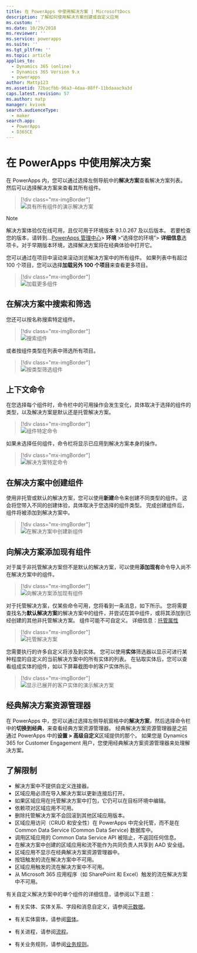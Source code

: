 ```yaml
---
title: 在 PowerApps 中使用解决方案 | MicrosoftDocs
description: 了解如何使用解决方案创建或自定义应用
ms.custom: ''
ms.date: 10/29/2018
ms.reviewer: ''
ms.service: powerapps
ms.suite: ''
ms.tgt_pltfrm: ''
ms.topic: article
applies_to:
  - Dynamics 365 (online)
  - Dynamics 365 Version 9.x
  - powerapps
author: Mattp123
ms.assetid: 72bacfbb-96a3-4daa-88ff-11bdaaac9a3d
caps.latest.revision: 57
ms.author: matp
manager: kvivek
search.audienceType:
  - maker
search.app:
  - PowerApps
  - D365CE
---
```

# <a name="use-solutions-in-powerapps"></a>在 PowerApps 中使用解决方案

 在 PowerApps 内，您可以通过选择左侧导航中的**解决方案**查看解决方案列表。 然后可以选择解决方案来查看其所有组件。 
 
> [!div class="mx-imgBorder"]  
> ![具有所有组件的演示解决方案](media/solution-all-items-list.PNG "具有所有组件的演示解决方案")  
 
> [!NOTE]
>  解决方案体验仅在线可用，且仅可用于环境版本 9.1.0.267 及以后版本。 若要检查您的版本，请转到…[PowerApps 管理中心](https://admin.powerapps.com/)> **环境** >“选择您的环境”> **详细信息**选项卡。对于早期版本环境，选择解决方案将在经典体验中打开它。  
 
 您可以通过在项目中滚动来滚动浏览解决方案中的所有组件。 如果列表中有超过 100 个项目，您可以选择**加载另外 100 个项目**来查看更多项目。 
 
> [!div class="mx-imgBorder"]  
> ![加载更多组件](media/load-more.PNG "加载更多组件")  

 ## <a name="search-and-filter-in-a-solution"></a>在解决方案中搜索和筛选
 
 您还可以按名称搜索特定组件。 
 
> [!div class="mx-imgBorder"]  
> ![搜索组件](media/solution-search-box.png "搜索组件")  
 
 或者按组件类型在列表中筛选所有项目。
  
> [!div class="mx-imgBorder"]  
> ![按类型筛选组件](media/solution-filter.PNG "按类型筛选组件")  
 
 ## <a name="contextual-commands"></a>上下文命令
 
 在您选择每个组件时，命令栏中的可用操作会发生变化，具体取决于选择的组件的类型，以及解决方案是默认还是托管解决方案。 
 
> [!div class="mx-imgBorder"]  
> ![组件特定命令](media/component-commands.png "组件特定命令")  
 
 如果未选择任何组件，命令栏将显示已应用到解决方案本身的操作。 
 
> [!div class="mx-imgBorder"]  
> ![解决方案特定命令](media/solution-commands.PNG "解决方案特定命令")  
 
 ## <a name="create-components-in-a-solution"></a>在解决方案中创建组件
 使用非托管或默认的解决方案，您可以使用**新建**命令来创建不同类型的组件。 这会将您带入不同的创建体验，具体取决于您选择的组件类型。 完成创建组件后，组件将被添加到解决方案中。 
 
> [!div class="mx-imgBorder"]  
> ![在解决方案中创建新组件](media/solution-new-component.PNG "在解决方案中创建新组件")  
 
 ## <a name="add-an-existing-component-to-a-solution"></a>向解决方案添加现有组件
 
 对于属于非托管解决方案但不是默认的解决方案，可以使用**添加现有**命令导入尚不在解决方案中的组件。  
 
> [!div class="mx-imgBorder"]  
> ![向解决方案添加现有组件](media/solution-add-existing-component.PNG "向解决方案添加现有组件")  
  
 对于托管解决方案，仅某些命令可用，您将看到一条消息，如下所示。 您将需要查找名为**默认解决方案**的解决方案中的组件，并尝试在其中组件，或将其添加到已经创建的其他非托管解决方案。 组件可能不可自定义。 详细信息：[托管属性](solutions-overview.md#managed-properties)

> [!div class="mx-imgBorder"]  
> ![托管解决方案](media/managed-solution.PNG "托管解决方案")  

 您需要执行的许多自定义将涉及到实体。 您可以使用**实体**筛选器以显示可进行某种程度的自定义的当前解决方案中的所有实体的列表。 在钻取实体后，您可以查看组成实体的组件，如以下屏幕截图中的客户实体所示。 
   
> [!div class="mx-imgBorder"]  
> ![显示已展开的客户实体的演示解决方案](media/solution-entity-account.png "显示已展开的客户实体的演示解决方案")  

## <a name="classic-solution-explorer"></a>经典解决方案资源管理器

在 PowerApps 中，您可以通过选择左侧导航窗格中的**解决方案**，然后选择命令栏中的**切换到经典**，来查看经典方案资源管理器。 经典解决方案资源管理器是之前通过 PowerApps 中的**设置 > 高级自定义**区域提供的那个。 如果您是 Dynamics 365 for Customer Engagement 用户，您使用经典解决方案资源管理器来处理解决方案。  

## <a name="known-limitations"></a>了解限制

- 解决方案中不提供自定义连接器。
- 区域应用必须在导入解决方案以更新连接后打开。
- 如果区域应用在托管解决方案中打包，它仍可以在目标环境中编辑。
- 依赖项对区域应用不可用。
- 删除托管解决方案不会回滚到其他区域应用版本。 
-   区域应用访问（CRUD 和安全性）在 PowerApps 中完全托管，而不是在 Common Data Service (Common Data Service) 数据库中。
-   调用区域应用的 Common Data Service API 被阻止，不返回任何信息。 
-   在解决方案中创建的区域应用和流不能作为共同负责人共享到 AAD 安全组。
-   区域应用不显示在经典解决方案资源管理器中。
- 按钮触发的流在解决方案中不可用。
- 区域应用触发的流在解决方案中不可用。
- 从 Microsoft 365 应用程序（如 SharePoint 和 Excel）触发的流在解决方案中不可用。

 有关自定义解决方案中的单个组件的详细信息，请参阅以下主题：  
  
-   有关实体、实体关系、字段和消息自定义，请参阅[元数据](create-edit-metadata.md)。  
  
-   有关实体窗体，请参阅[窗体](../model-driven-apps/create-design-forms.md)。  
  
-   有关进程，请参阅[流程](../model-driven-apps/guide-staff-through-common-tasks-processes.md)。  
  
-   有关业务规则，请参阅[业务规则](../model-driven-apps/create-business-rules-recommendations-apply-logic-form.md)。  
